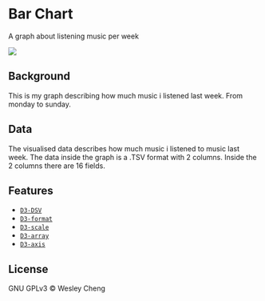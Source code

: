 # Bar Chart
A graph about listening music per week

[![][cover]][url]

## Background
This is my graph describing how much music i listened last week. From monday to sunday.

## Data
The visualised data describes how much music i listened to music last week. The data inside the graph is a .TSV format with 2 columns. Inside the 2 columns there are 16 fields.

## Features
- [`D3-DSV`](https://github.com/d3/d3-dsv)
- [`D3-format`](https://github.com/d3/d3-format)
- [`D3-scale`](https://github.com/d3/d3-scale)
- [`D3-array`](https://github.com/d3/d3-array)
- [`D3-axis`](https://github.com/d3/d3-axis)

## License
GNU GPLv3 © Wesley Cheng

[cover]: preview.png

[url]: https://github.com/wesleyc94/course-17-18/tree/readme.md/site/class-1-bar/wesleyc94
